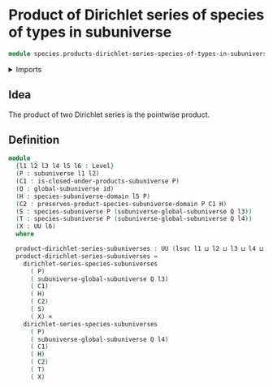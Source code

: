 # Product of Dirichlet series of species of types in subuniverse

```agda
module species.products-dirichlet-series-species-of-types-in-subuniverses where
```

<details><summary>Imports</summary>

```agda
open import foundation.cartesian-product-types
open import foundation.functions
open import foundation.subuniverses
open import foundation.universe-levels

open import species.dirichlet-series-species-of-types-in-subuniverses
open import species.species-of-types-in-subuniverses
```

</details>

## Idea

The product of two Dirichlet series is the pointwise product.

## Definition

```agda
module _
  {l1 l2 l3 l4 l5 l6 : Level}
  (P : subuniverse l1 l2)
  (C1 : is-closed-under-products-subuniverse P)
  (Q : global-subuniverse id)
  (H : species-subuniverse-domain l5 P)
  (C2 : preserves-product-species-subuniverse-domain P C1 H)
  (S : species-subuniverse P (subuniverse-global-subuniverse Q l3))
  (T : species-subuniverse P (subuniverse-global-subuniverse Q l4))
  (X : UU l6)
  where

  product-dirichlet-series-subuniverses : UU (lsuc l1 ⊔ l2 ⊔ l3 ⊔ l4 ⊔ l5 ⊔ l6)
  product-dirichlet-series-subuniverses =
    dirichlet-series-species-subuniverses
      ( P)
      ( subuniverse-global-subuniverse Q l3)
      ( C1)
      ( H)
      ( C2)
      ( S)
      ( X) ×
    dirichlet-series-species-subuniverses
      ( P)
      ( subuniverse-global-subuniverse Q l4)
      ( C1)
      ( H)
      ( C2)
      ( T)
      ( X)
```
